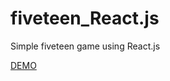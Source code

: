 # fiveteen_React.js
Simple fiveteen game using React.js

<a href="http://rawgit.com/IamNotUrKitty/fiveteen_React.js/master/public/">DEMO</a>
